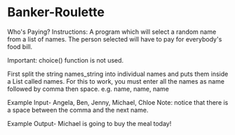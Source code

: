 # Banker-Roulette
Who's Paying?
Instructions: 
A program which will select a random name from a list of names. The person selected will have to pay for everybody's food bill.

Important: choice() function is not used.

First split the string names_string into individual names and puts them inside a List called names. For this to work, you must enter all the names as name followed by comma then space. e.g. name, name, name

Example Input- 
Angela, Ben, Jenny, Michael, Chloe
Note: notice that there is a space between the comma and the next name.

Example Output- 
Michael is going to buy the meal today!

